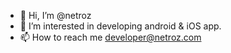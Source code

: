 - 👋 Hi, I’m @netroz
- 👀 I’m interested in developing android & iOS app.
- 📫 How to reach me developer@netroz.com

<!---
netroz/netroz is a ✨ special ✨ repository because its `README.md` (this file) appears on your GitHub profile.
You can click the Preview link to take a look at your changes.
--->

